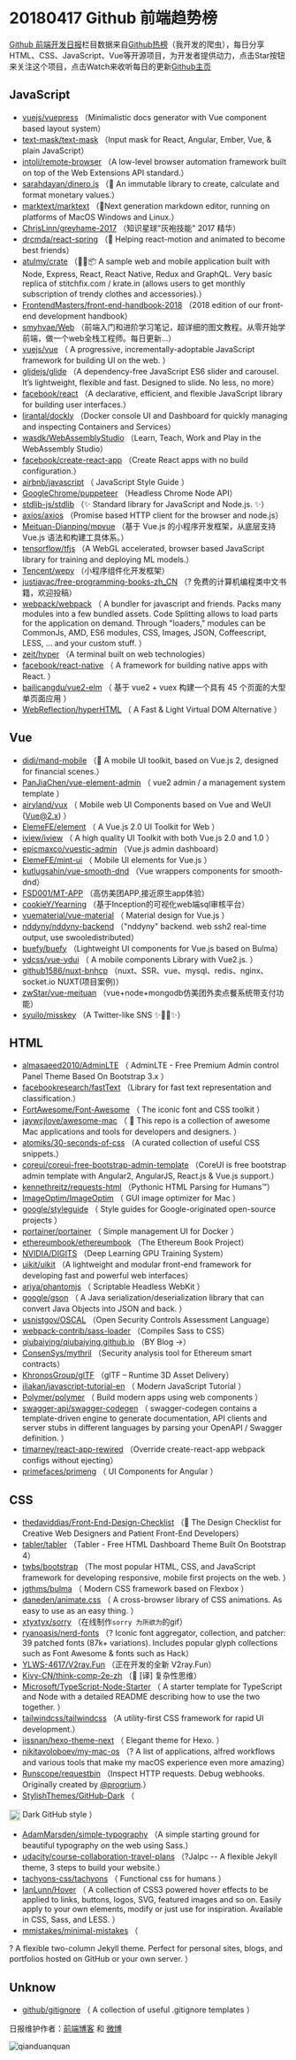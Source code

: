 # 20180417 Github 前端趋势榜

[Github 前端开发日报](https://qdkfweb.cn/c/news)栏目数据来自[Github热榜](https://github.qdkfweb.cn/)（我开发的爬虫），每日分享HTML、CSS、JavaScript、Vue等开源项目，为开发者提供动力，点击Star按钮来关注这个项目，点击Watch来收听每日的更新[Github主页](https://github.com/kujian/githubTrending)
## JavaScript

* [vuejs/vuepress](https://github.com/vuejs/vuepress) （Minimalistic docs generator with Vue component based layout system）
* [text-mask/text-mask](https://github.com/text-mask/text-mask) （Input mask for React, Angular, Ember, Vue, &amp; plain JavaScript）
* [intoli/remote-browser](https://github.com/intoli/remote-browser) （A low-level browser automation framework built on top of the Web Extensions API standard.）
* [sarahdayan/dinero.js](https://github.com/sarahdayan/dinero.js) （💸 An immutable library to create, calculate and format monetary values.）
* [marktext/marktext](https://github.com/marktext/marktext) （📝Next generation markdown editor, running on platforms of MacOS Windows and Linux.）
* [ChrisLinn/greyhame-2017](https://github.com/ChrisLinn/greyhame-2017) （知识星球"灰袍技能" 2017 精华）
* [drcmda/react-spring](https://github.com/drcmda/react-spring) （🙌 Helping react-motion and animated to become best friends）
* [atulmy/crate](https://github.com/atulmy/crate) （👕👖📦 A sample web and mobile application built with Node, Express, React, React Native, Redux and GraphQL. Very basic replica of stitchfix.com / krate.in (allows users to get monthly subscription of trendy clothes and accessories).）
* [FrontendMasters/front-end-handbook-2018](https://github.com/FrontendMasters/front-end-handbook-2018) （2018 edition of our front-end development handbook）
* [smyhvae/Web](https://github.com/smyhvae/Web) （前端入门和进阶学习笔记，超详细的图文教程。从零开始学前端，做一个web全栈工程师。每日更新...）
* [vuejs/vue](https://github.com/vuejs/vue) （
        A progressive, incrementally-adoptable JavaScript framework for building UI on the web.
      ）
* [glidejs/glide](https://github.com/glidejs/glide) （A dependency-free JavaScript ES6 slider and carousel. It’s lightweight, flexible and fast. Designed to slide. No less, no more）
* [facebook/react](https://github.com/facebook/react) （A declarative, efficient, and flexible JavaScript library for building user interfaces.）
* [lirantal/dockly](https://github.com/lirantal/dockly) （Docker console UI and Dashboard for quickly managing and inspecting Containers and Services）
* [wasdk/WebAssemblyStudio](https://github.com/wasdk/WebAssemblyStudio) （Learn, Teach, Work and Play in the WebAssembly Studio）
* [facebook/create-react-app](https://github.com/facebook/create-react-app) （Create React apps with no build configuration.）
* [airbnb/javascript](https://github.com/airbnb/javascript) （
        JavaScript Style Guide
      ）
* [GoogleChrome/puppeteer](https://github.com/GoogleChrome/puppeteer) （Headless Chrome Node API）
* [stdlib-js/stdlib](https://github.com/stdlib-js/stdlib) （✨ Standard library for JavaScript and Node.js. ✨）
* [axios/axios](https://github.com/axios/axios) （Promise based HTTP client for the browser and node.js）
* [Meituan-Dianping/mpvue](https://github.com/Meituan-Dianping/mpvue) （基于 Vue.js 的小程序开发框架，从底层支持 Vue.js 语法和构建工具体系。）
* [tensorflow/tfjs](https://github.com/tensorflow/tfjs) （A WebGL accelerated, browser based JavaScript library for training and deploying ML models.）
* [Tencent/wepy](https://github.com/Tencent/wepy) （小程序组件化开发框架）
* [justjavac/free-programming-books-zh_CN](https://github.com/justjavac/free-programming-books-zh_CN) （? 免费的计算机编程类中文书籍，欢迎投稿）
* [webpack/webpack](https://github.com/webpack/webpack) （
        A bundler for javascript and friends. Packs many modules into a few bundled assets. Code Splitting allows to load parts for the application on demand. Through "loaders," modules can be CommonJs, AMD, ES6 modules, CSS, Images, JSON, Coffeescript, LESS, ... and your custom stuff.
      ）
* [zeit/hyper](https://github.com/zeit/hyper) （A terminal built on web technologies）
* [facebook/react-native](https://github.com/facebook/react) （
        A framework for building native apps with React.
      ）
* [bailicangdu/vue2-elm](https://github.com/bailicangdu/vue2-elm) （
        基于 vue2 + vuex 构建一个具有 45 个页面的大型单页面应用
      ）
* [WebReflection/hyperHTML](https://github.com/WebReflection/hyperHTML) （
        A Fast &amp; Light Virtual DOM Alternative
      ）

## Vue

* [didi/mand-mobile](https://github.com/didi/mand-mobile) （🔮 A mobile UI toolkit, based on Vue.js 2, designed for financial scenes.）
* [PanJiaChen/vue-element-admin](https://github.com/PanJiaChen/vue-element-admin) （
        vue2 admin / a management system template
      ）
* [airyland/vux](https://github.com/airyland/vux) （
        Mobile web UI Components based on Vue and WeUI (Vue@2.x)
      ）
* [ElemeFE/element](https://github.com/ElemeFE/element) （
        A Vue.js 2.0 UI Toolkit for Web
      ）
* [iview/iview](https://github.com/iview/iview) （
        A high quality UI Toolkit with both Vue.js 2.0 and 1.0
      ）
* [epicmaxco/vuestic-admin](https://github.com/epicmaxco/vuestic-admin) （Vue.js admin dashboard）
* [ElemeFE/mint-ui](https://github.com/ElemeFE/mint-ui) （
        Mobile UI elements for Vue.js
      ）
* [kutlugsahin/vue-smooth-dnd](https://github.com/kutlugsahin/vue-smooth-dnd) （Vue wrappers components for smooth-dnd）
* [FSD001/MT-APP](https://github.com/FSD001/MT-APP) （高仿美团APP,接近原生app体验）
* [cookieY/Yearning](https://github.com/cookieY/Yearning) （基于Inception的可视化web端sql审核平台）
* [vuematerial/vue-material](https://github.com/vuematerial/vue-material) （
        Material design for Vue.js
      ）
* [nddyny/nddyny-backend](https://github.com/nddyny/nddyny-backend) （"nddyny" backend. web ssh2 real-time output, use swooledistributed）
* [buefy/buefy](https://github.com/buefy/buefy) （Lightweight UI components for Vue.js based on Bulma）
* [ydcss/vue-ydui](https://github.com/ydcss/vue-ydui) （
        A mobile components Library with Vue2.js.
      ）
* [github1586/nuxt-bnhcp](https://github.com/github1586/nuxt-bnhcp) （nuxt、SSR、vue、mysql、redis、nginx、socket.io NUXT(项目案例)）
* [zwStar/vue-meituan](https://github.com/zwStar/vue-meituan) （vue+node+mongodb仿美团外卖点餐系统带支付功能）
* [syuilo/misskey](https://github.com/syuilo/misskey) （A Twitter-like SNS ✨🐢🚀✨）

## HTML

* [almasaeed2010/AdminLTE](https://github.com/almasaeed2010/AdminLTE) （
        AdminLTE - Free Premium Admin control Panel Theme Based On Bootstrap 3.x
      ）
* [facebookresearch/fastText](https://github.com/facebookresearch/fastText) （Library for fast text representation and classification.）
* [FortAwesome/Font-Awesome](https://github.com/FortAwesome/Font-Awesome) （
        The iconic font and CSS toolkit
      ）
* [jaywcjlove/awesome-mac](https://github.com/jaywcjlove/awesome-mac) （
         This repo is a collection of awesome Mac applications and tools for developers and designers.
      ）
* [atomiks/30-seconds-of-css](https://github.com/atomiks/30-seconds-of-css) （A curated collection of useful CSS snippets.）
* [coreui/coreui-free-bootstrap-admin-template](https://github.com/coreui/coreui-free-bootstrap-admin-template) （CoreUI is free bootstrap admin template with Angular2, AngularJS, React.js &amp; Vue.js support.）
* [kennethreitz/requests-html](https://github.com/kennethreitz/requests-html) （Pythonic HTML Parsing for Humans™）
* [ImageOptim/ImageOptim](https://github.com/ImageOptim/ImageOptim) （
        GUI image optimizer for Mac
      ）
* [google/styleguide](https://github.com/google/styleguide) （
        Style guides for Google-originated open-source projects
      ）
* [portainer/portainer](https://github.com/portainer/portainer) （
        Simple management UI for Docker
      ）
* [ethereumbook/ethereumbook](https://github.com/ethereumbook/ethereumbook) （The Ethereum Book Project）
* [NVIDIA/DIGITS](https://github.com/NVIDIA/DIGITS) （Deep Learning GPU Training System）
* [uikit/uikit](https://github.com/uikit/uikit) （A lightweight and modular front-end framework for developing fast and powerful web interfaces）
* [ariya/phantomjs](https://github.com/ariya/phantomjs) （
        Scriptable Headless WebKit
      ）
* [google/gson](https://github.com/google/gson) （
        A Java serialization/deserialization library that can convert Java Objects into JSON and back.
      ）
* [usnistgov/OSCAL](https://github.com/usnistgov/OSCAL) （Open Security Controls Assessment Language）
* [webpack-contrib/sass-loader](https://github.com/webpack-contrib/sass-loader) （Compiles Sass to CSS）
* [qiubaiying/qiubaiying.github.io](https://github.com/qiubaiying/qiubaiying.github.io) （BY Blog -&gt;）
* [ConsenSys/mythril](https://github.com/ConsenSys/mythril) （Security analysis tool for Ethereum smart contracts）
* [KhronosGroup/glTF](https://github.com/KhronosGroup/glTF) （glTF – Runtime 3D Asset Delivery）
* [iliakan/javascript-tutorial-en](https://github.com/iliakan/javascript-tutorial-en) （
        Modern JavaScript Tutorial 
      ）
* [Polymer/polymer](https://github.com/Polymer/polymer) （
        Build modern apps using web components
      ）
* [swagger-api/swagger-codegen](https://github.com/swagger-api/swagger-codegen) （
        swagger-codegen contains a template-driven engine to generate documentation, API clients and server stubs in different languages by parsing your OpenAPI / Swagger definition.
      ）
* [timarney/react-app-rewired](https://github.com/timarney/react-app-rewired) （Override create-react-app webpack configs without ejecting）
* [primefaces/primeng](https://github.com/primefaces/primeng) （
        UI Components for Angular
      ）

## CSS

* [thedaviddias/Front-End-Design-Checklist](https://github.com/thedaviddias/Front-End-Design-Checklist) （💎 The Design Checklist for Creative Web Designers and Patient Front-End Developers）
* [tabler/tabler](https://github.com/tabler/tabler) （Tabler - Free HTML Dashboard Theme Built On Bootstrap 4）
* [twbs/bootstrap](https://github.com/twbs/bootstrap) （The most popular HTML, CSS, and JavaScript framework for developing responsive, mobile first projects on the web.
      ）
* [jgthms/bulma](https://github.com/jgthms/bulma) （
        Modern CSS framework based on Flexbox
      ）
* [daneden/animate.css](https://github.com/daneden/animate.css) （
        A cross-browser library of CSS animations. As easy to use as an easy thing.
      ）
* [xtyxtyx/sorry](https://github.com/xtyxtyx/sorry) （在线制作`sorry 为所欲为`的gif）
* [ryanoasis/nerd-fonts](https://github.com/ryanoasis/nerd-fonts) （? Iconic font aggregator, collection, and patcher: 39 patched fonts (87k+ variations). Includes popular glyph collections such as Font Awesome &amp; fonts such as Hack）
* [YLWS-4617/V2ray.Fun](https://github.com/YLWS-4617/V2ray.Fun) （正在开发的全新 V2ray.Fun）
* [Kivy-CN/think-comp-2e-zh](https://github.com/Kivy-CN/think-comp-2e-zh) （📖 [译] 复杂性思维）
* [Microsoft/TypeScript-Node-Starter](https://github.com/Microsoft/TypeScript-Node-Starter) （
        A starter template for TypeScript and Node with a detailed README describing how to use the two together.
      ）
* [tailwindcss/tailwindcss](https://github.com/tailwindcss/tailwindcss) （A utility-first CSS framework for rapid UI development.）
* [iissnan/hexo-theme-next](https://github.com/iissnan/hexo-theme-next) （
        Elegant theme for Hexo. 
      ）
* [nikitavoloboev/my-mac-os](https://github.com/nikitavoloboev/my-mac-os) （? A list of applications, alfred workflows and various tools that make my macOS experience even more amazing）
* [Runscope/requestbin](https://github.com/Runscope/requestbin) （Inspect HTTP requests. Debug webhooks. Originally created by <a href="https://github.com/progrium" class="user-mention">@progrium</a>.）
* [StylishThemes/GitHub-Dark](https://github.com/StylishThemes/GitHub-Dark) （
        
<img class="emoji" title=":octocat:" alt=":octocat:" src="https://assets-cdn.github.com/images/icons/emoji/octocat.png" height="20" width="20" align="absmiddle"> Dark GitHub style
      ）
* [AdamMarsden/simple-typography](https://github.com/AdamMarsden/simple-typography) （A simple starting ground for beautiful typography on the web using Sass.）
* [udacity/course-collaboration-travel-plans](https://github.com/udacity/course-collaboration-travel-plans) （?Jalpc -- A flexible Jekyll theme, 3 steps to build your website.）
* [tachyons-css/tachyons](https://github.com/tachyons-css/tachyons) （
        Functional css for humans
      ）
* [IanLunn/Hover](https://github.com/IanLunn/Hover) （
        A collection of CSS3 powered hover effects to be applied to links, buttons, logos, SVG, featured images and so on. Easily apply to your own elements, modify or just use for inspiration. Available in CSS, Sass, and LESS.
      ）
* [mmistakes/minimal-mistakes](https://github.com/mmistakes/minimal-mistakes) （
        
? A flexible two-column Jekyll theme. Perfect for personal sites, blogs, and portfolios hosted on GitHub or your own server.
      ）

## Unknow

* [github/gitignore](https://github.com/github/gitignore) （
        A collection of useful .gitignore templates
      ）


日报维护作者：[前端博客](https://qdkfweb.cn/) 和 [微博](https://qdkfweb.cn/go/weibo)

![qianduanquan](https://user-images.githubusercontent.com/3055447/38488476-24bcf5c4-3c16-11e8-899b-db06928da23c.jpg)